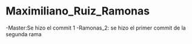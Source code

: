 # Maximiliano_Ruiz_Ramonas
-Master:Se hizo el commit 1
-Ramonas_2: se hizo el primer commit de la segunda rama 
